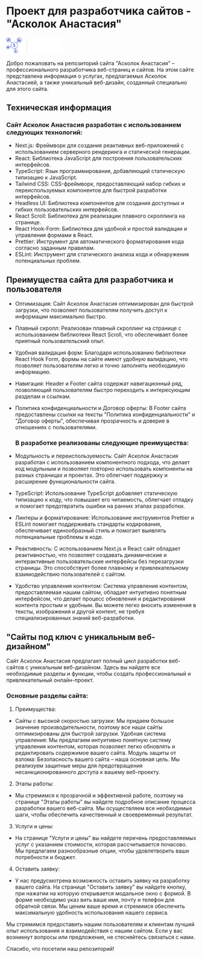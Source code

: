 # Проект для разработчика сайтов - "Асколок Анастасия"

<img src="public/images/header/logoFooter.svg" alt="Лого компанії Асколок Анастасия" width='150px' style="fill: none;" />

Добро пожаловать на репозиторий сайта "Асколок Анастасия" – профессионального разработчика
веб-страниц и сайтов. На этом сайте представлена информация о услугах, предлагаемых Асколок
Анастасией, а также уникальный веб-дизайн, созданный специально для этого сайта.

## Техническая информация

### Сайт Асколок Анастасия разработан с использованием следующих технологий:

- Next.js: Фреймворк для создания реактивных веб-приложений с использованием серверного рендеринга и
  статической генерации.
- React: Библиотека JavaScript для построения пользовательских интерфейсов.
- TypeScript: Язык программирования, добавляющий статическую типизацию к JavaScript.
- Tailwind CSS: CSS-фреймворк, предоставляющий набор гибких и переиспользуемых компонентов для
  быстрой разработки интерфейсов.
- Headless UI: Библиотека компонентов для создания доступных и гибких пользовательских интерфейсов.
- React Scroll: Библиотека для реализации плавного скроллинга на странице.
- React Hook-Form: Библиотека для удобной и простой валидации и управления формами в React.
- Prettier: Инструмент для автоматического форматирования кода согласно заданным правилам.
- ESLint: Инструмент для статического анализа кода и обнаружения потенциальных проблем.

## Преимущества сайта для разработчика и пользователя

- Оптимизация: Сайт Асколок Анастасия оптимизирован для быстрой загрузки, что позволяет
  пользователям получить доступ к информации максимально быстро.
- Плавный скролл: Реализован плавный скроллинг на странице с использованием библиотеки React Scroll,
  что обеспечивает более приятный пользовательский опыт.
- Удобная валидация форм: Благодаря использованию библиотеки React Hook Form, формы на сайте имеют
  удобную валидацию, что позволяет пользователям легко и точно заполнять необходимую информацию.
- Навигация: Header и Footer сайта содержат навигационный ряд, позволяющий пользователям быстро
  переходить к интересующим разделам и ссылкам.
- Политика конфиденциальности и Договор оферты: В Footer сайта предоставлены ссылки на тексты
  "Политика конфиденциальности" и "Договор оферты", обеспечивая прозрачность и доверие в отношениях
  с пользователями.

  ### В разработке реализованы следующие преимущества:

- Модульность и переиспользуемость: Сайт Асколок Анастасия разработан с использованием компонентного
  подхода, что делает код модульным и позволяет повторно использовать компоненты на разных страницах
  и проектах. Это облегчает поддержку и расширение функциональности сайта.
- TypeScript: Использование TypeScript добавляет статическую типизацию к коду, что повышает его
  читаемость, облегчает отладку и помогает предотвратить ошибки на ранних этапах разработки.
- Линтеры и форматирование: Использование инструментов Prettier и ESLint помогает поддерживать
  стандарты кодирования, обеспечивает единообразный стиль и помогает выявлять потенциальные проблемы
  в коде.
- Реактивность: С использованием Next.js и React сайт обладает реактивностью, что позволяет
  создавать динамические и интерактивные пользовательские интерфейсы без перезагрузки страницы. Это
  способствует более плавному и привлекательному взаимодействию пользователей с сайтом.
- Удобство управления контентом: Система управления контентом, предоставляемая нашим сайтом,
  обладает интуитивно понятным интерфейсом, что делает процесс обновления и редактирования контента
  простым и удобным. Вы можете легко вносить изменения в тексты, изображения и другой контент, не
  требуя специализированных знаний веб-разработки.

## "Сайты под ключ с уникальным веб-дизайном"

Сайт Асколок Анастасия предлагает полный цикл разработки веб-сайтов с уникальным веб-дизайном. Здесь
вы найдете все необходимые разделы и функции, чтобы создать профессиональный и привлекательный
онлайн-проект.

### Основные разделы сайта:

1. Преимущества:

- Сайты с высокой скоростью загрузки: Мы придаем большое значение производительности, поэтому все
  наши сайты оптимизированы для быстрой загрузки. Удобная система управления: Мы предлагаем
  интуитивно понятную систему управления контентом, которая позволяет легко обновлять и
  редактировать содержимое вашего сайта. Модуль защиты от взлома: Безопасность вашего сайта – наша
  основная цель. Мы реализуем защитные меры для предотвращения несанкционированного доступа к вашему
  веб-проекту.

2. Этапы работы:

- Мы стремимся к прозрачной и эффективной работе, поэтому на странице "Этапы работы" вы найдете
  подробное описание процесса разработки вашего веб-сайта. Мы осуществляем все необходимые шаги,
  чтобы обеспечить качественный и своевременный результат.

3. Услуги и цены:

- На странице "Услуги и цены" вы найдете перечень предоставляемых услуг с указанием стоимости,
  которая рассчитывается почасово. Мы предлагаем разнообразные опции, чтобы удовлетворить ваши
  потребности и бюджет.

4. Оставить заявку:

- У нас предусмотрена возможность оставить заявку на разработку вашего сайта. На странице "Оставить
  заявку" вы найдете кнопку, при нажатии на которую открывается модальное окно с формой. В форме
  необходимо указ вить ваше имя, почту и телефон для обратной связи. Мы ценим ваше время и стремимся
  обеспечить максимальную удобность использования нашего сервиса.

Мы стремимся предоставить нашим пользователям и клиентам лучший опыт использования и взаимодействия
с нашим сайтом. Если у вас возникнут вопросы или предложения, не стесняйтесь связаться с нами.

Спасибо, что посетили наш репозиторий!
